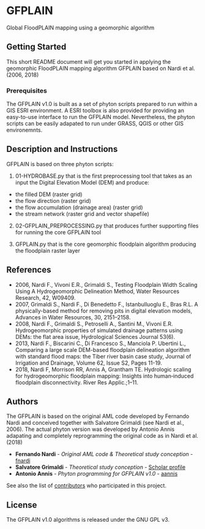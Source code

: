 # GFPLAIN
Global FloodPLAIN mapping using a geomorphic algorithm

## Getting Started

This short README document will get you started in applying the geomorphic FloodPLAIN mapping algorithm GFPLAIN based on Nardi et al. (2006, 2018) 

### Prerequisites

The GFPLAIN v1.0 is built as a set of phyton scripts prepared to run within a GIS ESRI environment. 
A ESRI toolbox is also provided for providing an easy-to-use interface to run the GFPLAIN model.
Nevertheless, the phyton scripts can be easily adapated to run under GRASS, QGIS or other GIS environemnts.

## Description and Instructions

GFPLAIN is based on three phyton scripts:
1) 01-HYDROBASE.py that is the first preprocessing tool that takes as an input the Digital Elevation Model (DEM) and produce:
- the filled DEM (raster grid)
- the flow direction (raster grid)
- the flow accumulation (drainage area) (raster grid)
- the stream network (raster grid and vector shapefile)

2) 02-GFPLAIN_PREPROCESSING.py that produces further supporting files for running the core GFPLAIN tool

3) GFPLAIN.py that is the core geomorphic floodplain algorithm producing the floodplain raster layer

## References
- 2006, Nardi F., Vivoni E.R., Grimaldi S., Testing Floodplain Width Scaling Using A Hydrogeomorphic Delineation Method, Water Resources Research, 42, W09409.
- 2007, Grimaldi S., Nardi F., Di Benedetto F., Istanbulluoglu E., Bras R.L. A physically-based method for removing pits in digital elevation models, Advances in Water Resources, 30,  2151–2158. 
- 2008, Nardi F., Grimaldi S., Petroselli A., Santini M., Vivoni E.R. Hydrogeomorphic properties of simulated drainage patterns using DEMs: the flat area issue, Hydrological Sciences Journal 53(6). 
- 2013, Nardi F., Biscarini C., Di Francesco S., Manciola P. Ubertini L., Comparing a large scale DEM-based floodplain delineation algorithm with standard flood maps: the Tiber river basin case study, Journal of Irrigation and Drainage, Volume 62, Issue S2, Pages 11-19.
- 2018, Nardi F, Morrison RR, Annis A, Grantham TE. Hydrologic scaling for hydrogeomorphic floodplain mapping: Insights into human‐induced floodplain disconnectivity. River Res Applic.;1–11.

## Authors

The GFPLAIN is based on the original AML code developed by Fernando Nardi and conceived together with Salvatore Grimaldi (see Nardi et al., 2006).
The actual phyton version was developed by Antonio Annis adapating and completely reprogramming the original code as in Nardi et al. (2018)
* **Fernando Nardi** - *Original AML code & Theoretical study conception* - [fnardi](https://github.com/fnardi)
* **Salvatore Grimaldi** - *Theoretical study conception* - [Scholar profile](https://scholar.google.it/citations?user=WZ4OQcMAAAAJ&hl=en)
* **Antonio Annis** - *Phyton programming for GFPLAIN v1.0* - [aannis](https://github.com/antonioannis)

See also the list of [contributors](https://github.com/your/project/contributors) who participated in this project.

## License

The GFPLAIN v1.0 algorithms is released under the GNU GPL v3.
